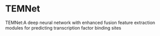 # TEMNet
TEMNet:A deep neural network with enhanced fusion feature extraction modules for predicting transcription factor binding sites
